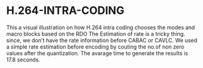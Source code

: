 # H.264-INTRA-CODING
This a visual illustration on how H.264 intra coding chooses the modes and macro blocks based on the RDO
The Estimation of rate is a tricky thing. since, we don't have the rate information before CABAC or CAVLC.
We used a simple rate estimation before encoding by couting the no.of non zero values after the quantization.
The avarage time to generate the results is 17.8 seconds.
